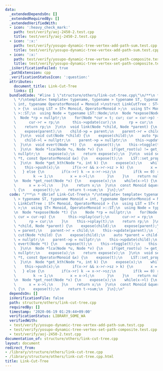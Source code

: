 ```yaml
---
data:
  _extendedDependsOn: []
  _extendedRequiredBy: []
  _extendedVerifiedWith:
  - icon: ':heavy_check_mark:'
    path: test/verify/aoj-2450-2.test.cpp
    title: test/verify/aoj-2450-2.test.cpp
  - icon: ':x:'
    path: test/verify/yosupo-dynamic-tree-vertex-add-path-sum.test.cpp
    title: test/verify/yosupo-dynamic-tree-vertex-add-path-sum.test.cpp
  - icon: ':x:'
    path: test/verify/yosupo-dynamic-tree-vertex-set-path-composite.test.cpp
    title: test/verify/yosupo-dynamic-tree-vertex-set-path-composite.test.cpp
  _isVerificationFailed: true
  _pathExtension: cpp
  _verificationStatusIcon: ':question:'
  attributes:
    document_title: Link-Cut-Tree
    links: []
  bundledCode: "#line 1 \"structure/others/link-cut-tree.cpp\"\n/**\n * @brief Link-Cut-Tree\n\
    \ */\ntemplate< template< typename, typename > typename ST, typename Monoid =\
    \ int, typename OperatorMonoid = Monoid >\nstruct LinkCutTree : ST< Monoid, OperatorMonoid\
    \ > {\n  using LST = ST< Monoid, OperatorMonoid >;\n  using ST< Monoid, OperatorMonoid\
    \ >::ST;\n  using Node = typename LST::Node;\n\n  Node *expose(Node *t) {\n  \
    \  Node *rp = nullptr;\n    for(Node *cur = t; cur; cur = cur->p) {\n      this->splay(cur);\n\
    \      cur->r = rp;\n      this->update(cur);\n      rp = cur;\n    }\n    this->splay(t);\n\
    \    return rp;\n  }\n\n  void link(Node *child, Node *parent) {\n    expose(child);\n\
    \    expose(parent);\n    child->p = parent;\n    parent->r = child;\n    this->update(parent);\n\
    \  }\n\n  void cut(Node *child) {\n    expose(child);\n    auto *parent = child->l;\n\
    \    child->l = nullptr;\n    parent->p = nullptr;\n    this->update(child);\n\
    \  }\n\n  void evert(Node *t) {\n    expose(t);\n    this->toggle(t);\n    this->push(t);\n\
    \  }\n\n  Node *lca(Node *u, Node *v) {\n    if(get_root(u) != get_root(v)) return\
    \ nullptr;\n    expose(u);\n    return expose(v);\n  }\n\n  void set_propagate(Node\
    \ *t, const OperatorMonoid &x) {\n    expose(t);\n    LST::set_propagate(t, x);\n\
    \  }\n\n  Node *get_kth(Node *x, int k) {\n    expose(x);\n    while(x) {\n  \
    \    this->push(x);\n      if(x->r && x->r->sz > k) {\n        x = x->r;\n   \
    \   } else {\n        if(x->r) k -= x->r->sz;\n        if(k == 0) return x;\n\
    \        k -= 1;\n        x = x->l;\n      }\n    }\n    return nullptr;\n  }\n\
    \n  Node *get_root(Node *x) {\n    expose(x);\n    while(x->l) {\n      this->push(x);\n\
    \      x = x->l;\n    }\n    return x;\n  }\n\n  const Monoid &query(Node *t)\
    \ {\n    expose(t);\n    return t->sum;\n  }\n};\n"
  code: "/**\n * @brief Link-Cut-Tree\n */\ntemplate< template< typename, typename\
    \ > typename ST, typename Monoid = int, typename OperatorMonoid = Monoid >\nstruct\
    \ LinkCutTree : ST< Monoid, OperatorMonoid > {\n  using LST = ST< Monoid, OperatorMonoid\
    \ >;\n  using ST< Monoid, OperatorMonoid >::ST;\n  using Node = typename LST::Node;\n\
    \n  Node *expose(Node *t) {\n    Node *rp = nullptr;\n    for(Node *cur = t; cur;\
    \ cur = cur->p) {\n      this->splay(cur);\n      cur->r = rp;\n      this->update(cur);\n\
    \      rp = cur;\n    }\n    this->splay(t);\n    return rp;\n  }\n\n  void link(Node\
    \ *child, Node *parent) {\n    expose(child);\n    expose(parent);\n    child->p\
    \ = parent;\n    parent->r = child;\n    this->update(parent);\n  }\n\n  void\
    \ cut(Node *child) {\n    expose(child);\n    auto *parent = child->l;\n    child->l\
    \ = nullptr;\n    parent->p = nullptr;\n    this->update(child);\n  }\n\n  void\
    \ evert(Node *t) {\n    expose(t);\n    this->toggle(t);\n    this->push(t);\n\
    \  }\n\n  Node *lca(Node *u, Node *v) {\n    if(get_root(u) != get_root(v)) return\
    \ nullptr;\n    expose(u);\n    return expose(v);\n  }\n\n  void set_propagate(Node\
    \ *t, const OperatorMonoid &x) {\n    expose(t);\n    LST::set_propagate(t, x);\n\
    \  }\n\n  Node *get_kth(Node *x, int k) {\n    expose(x);\n    while(x) {\n  \
    \    this->push(x);\n      if(x->r && x->r->sz > k) {\n        x = x->r;\n   \
    \   } else {\n        if(x->r) k -= x->r->sz;\n        if(k == 0) return x;\n\
    \        k -= 1;\n        x = x->l;\n      }\n    }\n    return nullptr;\n  }\n\
    \n  Node *get_root(Node *x) {\n    expose(x);\n    while(x->l) {\n      this->push(x);\n\
    \      x = x->l;\n    }\n    return x;\n  }\n\n  const Monoid &query(Node *t)\
    \ {\n    expose(t);\n    return t->sum;\n  }\n};\n"
  dependsOn: []
  isVerificationFile: false
  path: structure/others/link-cut-tree.cpp
  requiredBy: []
  timestamp: '2020-06-19 01:29:44+09:00'
  verificationStatus: LIBRARY_SOME_WA
  verifiedWith:
  - test/verify/yosupo-dynamic-tree-vertex-add-path-sum.test.cpp
  - test/verify/yosupo-dynamic-tree-vertex-set-path-composite.test.cpp
  - test/verify/aoj-2450-2.test.cpp
documentation_of: structure/others/link-cut-tree.cpp
layout: document
redirect_from:
- /library/structure/others/link-cut-tree.cpp
- /library/structure/others/link-cut-tree.cpp.html
title: Link-Cut-Tree
---
```

